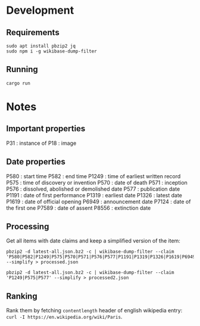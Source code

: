 # Development

## Requirements

```
sudo apt install pbzip2 jq
sudo npm i -g wikibase-dump-filter
```

## Running

```
cargo run
```

# Notes

## Important properties

P31 : instance of
P18 : image

## Date properties

P580 : start time
P582 : end time
P1249 : time of earliest written record
P575 : time of discovery or invention
P570 : date of death
P571 : inception
P576 : dissolved, abolished or demolished date
P577 : publication date
P1191 : date of first performance
P1319 : earliest date
P1326 : latest date
P1619 : date of official opening
P6949 : announcement date
P7124 : date of the first one
P7589 : date of assent
P8556 : extinction date


## Processing

Get all items with date claims and keep a simplified version of the item:

```
pbzip2 -d latest-all.json.bz2 -c | wikibase-dump-filter --claim 'P580|P582|P1249|P575|P570|P571|P576|P577|P1191|P1319|P1326|P1619|P6949|P7124|P7589|P8556' --simplify > processed.json
```

```
pbzip2 -d latest-all.json.bz2 -c | wikibase-dump-filter --claim 'P1249|P575|P577' --simplify > processed2.json
```

## Ranking

Rank them by fetching `contentlength` header of english wikipedia entry: `curl -I https://en.wikipedia.org/wiki/Paris`.
